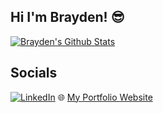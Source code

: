 ## Hi I'm Brayden! 😎
[![Brayden's Github Stats](https://github-readme-stats.vercel.app/api?username=BraydenNgo)](https://github.com/anuraghazra/github-readme-stats)

## Socials 
[![LinkedIn](https://img.shields.io/badge/LinkedIn-Profile-blue?style=flat-square&logo=linkedin)](https://www.linkedin.com/in/brayden-ngo-b270b0213/)
🌐 [My Portfolio Website](https://braydenngo.github.io/)


